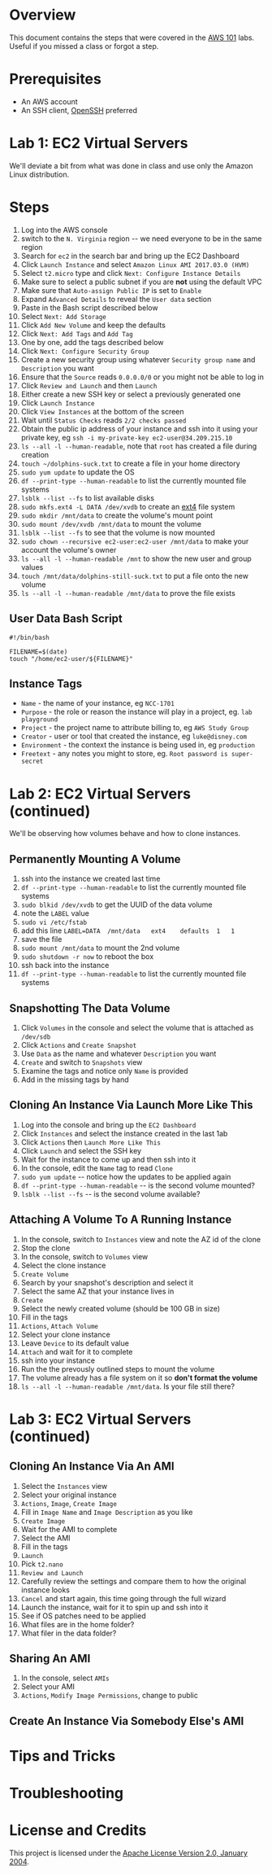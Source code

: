 # Overview
This document contains the steps that were covered in the
[AWS 101](https://classroom.google.com/c/MjA0NzEyMjA0OFpa) labs.
Useful if you missed a class or forgot a step.

# Prerequisites
* An AWS account
* An SSH client, [OpenSSH](https://www.openssh.com/) preferred

# Lab 1: EC2 Virtual Servers
We'll deviate a bit from what was done in class and use only the Amazon
Linux distribution.

# Steps
1. Log into the AWS console
1. switch to the `N. Virginia` region -- we need everyone to be in the same region
1. Search for `ec2` in the search bar and bring up the EC2 Dashboard
1. Click `Launch Instance` and select `Amazon Linux AMI 2017.03.0 (HVM)`
1. Select `t2.micro` type and click `Next: Configure Instance Details`
1. Make sure to select a public subnet if you are **not** using the default VPC
1. Make sure that `Auto-assign Public IP` is set to `Enable`
1. Expand `Advanced Details` to reveal the `User data` section
1. Paste in the Bash script described below
1. Select `Next: Add Storage`
1. Click `Add New Volume` and keep the defaults
1. Click `Next: Add Tags` and `Add Tag`
1. One by one, add the tags described below
1. Click `Next: Configure Security Group`
1. Create a new security group using whatever `Security group name` and `Description` you want
1. Ensure that the `Source` reads `0.0.0.0/0` or you might not be able to log in
1. Click `Review and Launch` and then `Launch`
1. Either create a new SSH key or select a previously generated one
1. Click `Launch Instance`
1. Click `View Instances` at the bottom of the screen
1. Wait until `Status Checks` reads `2/2 checks passed`
1. Obtain the public ip address of your instance and ssh into it using your private key, eg `ssh -i my-private-key ec2-user@34.209.215.10`
1. `ls --all -l --human-readable`, note that `root` has created a file during creation
1. `touch ~/dolphins-suck.txt` to create a file in your home directory
1. `sudo yum update` to update the OS
1. `df --print-type --human-readable` to list the currently mounted file systems
1. `lsblk --list --fs` to list available disks
1. `sudo mkfs.ext4 -L DATA /dev/xvdb` to create an [ext4](https://ext4.wiki.kernel.org/index.php/Main_Page) file system
1. `sudo mkdir /mnt/data` to create the volume's mount point
1. `sudo mount /dev/xvdb /mnt/data` to mount the volume
1. `lsblk --list --fs` to see that the volume is now mounted
1. `sudo chown --recursive ec2-user:ec2-user /mnt/data` to make your account the volume's owner
1. `ls --all -l --human-readable /mnt` to show the new user and group values
1. `touch /mnt/data/dolphins-still-suck.txt` to put a file onto the new volume
1. `ls --all -l --human-readable /mnt/data` to prove the file exists



## User Data Bash Script
```
#!/bin/bash

FILENAME=$(date)
touch "/home/ec2-user/${FILENAME}"
```

## Instance Tags
* `Name` - the name of your instance, eg `NCC-1701`
* `Purpose` - the role or reason the instance will play in a project, eg. `lab playground`
* `Project` - the project name to attribute billing to, eg `AWS Study Group`
* `Creator` - user or tool that created the instance, eg `luke@disney.com`
* `Environment` - the context the instance is being used in, eg `production`
* `Freetext` - any notes you might to store, eg. `Root password is super-secret`

# Lab 2: EC2 Virtual Servers (continued)
We'll be observing how volumes behave and how to clone instances.

## Permanently Mounting A Volume
1. ssh into the instance we created last time
1. `df --print-type --human-readable` to list the currently mounted file systems
1. `sudo blkid /dev/xvdb` to get the UUID of the data volume
1. note the `LABEL` value
1. `sudo vi /etc/fstab`
1. add this line `LABEL=DATA  /mnt/data   ext4    defaults  1   1`
1. save the file
1. `sudo mount /mnt/data` to mount the 2nd volume
1. `sudo shutdown -r now` to reboot the box
1. ssh back into the instance
1. `df --print-type --human-readable` to list the currently mounted file systems

## Snapshotting The Data Volume
1. Click `Volumes` in the console and select the volume that is attached as `/dev/sdb`
1. Click `Actions` and `Create Snapshot`
1. Use `Data` as the name and whatever `Description` you want
1. `Create` and switch to `Snapshots` view 
1. Examine the tags and notice only `Name` is provided
1. Add in the missing tags by hand 

## Cloning An Instance Via Launch More Like This
1. Log into the console and bring up the `EC2 Dashboard`
1. Click `Instances` and select the instance created in the last 1ab
1. Click `Actions` then `Launch More Like This`
1. Click `Launch` and select the SSH key
1. Wait for the instance to come up and then ssh into it
1. In the console, edit the `Name` tag to read `Clone` 
1. `sudo yum update` -- notice how the updates to be applied again
1. `df --print-type --human-readable` -- is the second volume mounted?
1. `lsblk --list --fs` -- is the second volume available?


## Attaching A Volume To A Running Instance
1. In the console, switch to `Instances` view and note the AZ id of the clone
1. Stop the clone 
1. In the console, switch to `Volumes` view
1. Select the clone instance
1. `Create Volume`
1. Search by your snapshot's description and select it
1. Select the same AZ that your instance lives in 
1. `Create`
1. Select the newly created volume (should be 100 GB in size)
1. Fill in the tags
1. `Actions`, `Attach Volume` 
1. Select your clone instance
1. Leave `Device` to its default value
1. `Attach` and wait for it to complete
1. ssh into your instance
1. Run the the prevously outlined steps to mount the volume 
1. The volume already has a file system on it so **don't format the volume**
1. `ls --all -l --human-readable /mnt/data`.  Is your file still there?

# Lab 3: EC2 Virtual Servers (continued)

## Cloning An Instance Via An AMI
1. Select the `Instances` view
1. Select your original instance
1. `Actions`, `Image`, `Create Image`
1. Fill in `Image Name` and `Image Description` as you like
1. `Create Image`
1. Wait for the AMI to complete
1. Select the AMI
1. Fill in the tags
1. `Launch`
1. Pick `t2.nano`
1. `Review and Launch`
1. Carefully review the settings and compare them to how the original instance looks
1. `Cancel` and start again, this time going through the full wizard
1. Launch the instance, wait for it to spin up and ssh into it
1. See if OS patches need to be applied
1. What files are in the home folder?
1. What filer in the data folder? 

## Sharing An AMI
1. In the console, select `AMIs`
1. Select your AMI
1. `Actions`, `Modify Image Permissions`, change to public

## Create An Instance Via Somebody Else's AMI

# Tips and Tricks

# Troubleshooting

# License and Credits
This project is licensed under the [Apache License Version 2.0, January 2004](http://www.apache.org/licenses/).

